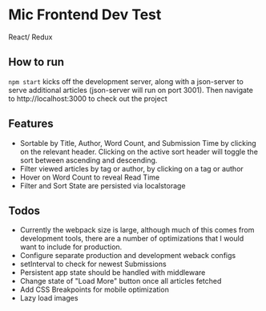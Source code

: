 # Mic Frontend Dev Test
React/ Redux

## How to run
`npm start` kicks off the development server, along with a json-server to serve additional articles (json-server will run on port 3001). Then navigate to http://localhost:3000 to check out the project

## Features
* Sortable by Title, Author, Word Count, and Submission Time by clicking on the relevant header. Clicking on the active sort header will toggle the sort between ascending and descending.
* Filter viewed articles by tag or author, by clicking on a tag or author
* Hover on Word Count to reveal Read Time
* Filter and Sort State are persisted via localstorage

## Todos
* Currently the webpack size is large, although much of this comes from development tools, there are a number of optimizations that I would want to include for production.
* Configure separate production and development weback configs
* setInterval to check for newest Submissions
* Persistent app state should be handled with middleware
* Change state of "Load More" button once all articles fetched
* Add CSS Breakpoints for mobile optimization
* Lazy load images